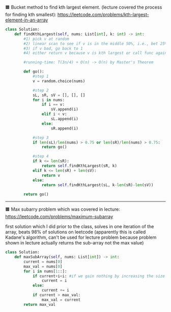 🟧 Bucket method to find kth largest element. (lecture covered the process for finding kth smallest): https://leetcode.com/problems/kth-largest-element-in-an-array

```python
class Solution:
    def findKthLargest(self, nums: List[int], k: int) -> int:
        #1) pick v at random
        #2) linear scan to see if v is in the middle 50%, i.e., bet 25% and 75%
        #3) if v bad, go back to 1
        #4) either return v because v is kth largest or call func again

        #running-time: T(3n/4) + O(n) -> O(n) by Master's Theorem

        def go():
            #step 1
            v = random.choice(nums)

            #step 2
            sL, sR, sV = [], [], []
            for i in nums:
                if i == v:
                    sV.append(i)
                elif i < v:
                    sL.append(i)
                else:
                    sR.append(i)

            #step 3
            if len(sL)/len(nums) > 0.75 or len(sR)/len(nums) > 0.75:
                return go()

            #step 4
            if k <= len(sR):
                return self.findKthLargest(sR, k)
            elif k <= len(sR) + len(sV):
                return v
            else:
                return self.findKthLargest(sL, k-len(sR)-len(sV))
            
        return go()
  ```
  ---

🟧 Max subarry problem which was covered in lecture: https://leetcode.com/problems/maximum-subarray

first solution which I did prior to the class, solves in one iteration of the array, beats 98% of solutions on leetcode (apparently this is called Kadane's algorithm, can't be used for lecture problem because problem shown in lecture actually returns the sub-array not the max value)
```python
class Solution:
    def maxSubArray(self, nums: List[int]) -> int:
        current = nums[0]
        max_val = nums[0]
        for i in nums[1::]:
            if current+i<i: #if we gain nothing by increasing the size of the array
                current = i
            else:
                current += i
            if current > max_val:
                max_val = current
        return max_val
```

